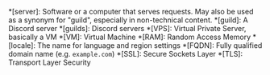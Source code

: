 *[server]: Software or a computer that serves requests. May also be used as a synonym for "guild", especially in non-technical content.
*[guild]: A Discord server
*[guilds]: Discord servers
*[VPS]: Virtual Private Server, basically a VM
*[VM]: Virtual Machine
*[RAM]: Random Access Memory
*[locale]: The name for language and region settings
*[FQDN]: Fully qualified domain name (e.g. `example.com`)
*[SSL]: Secure Sockets Layer
*[TLS]: Transport Layer Security
